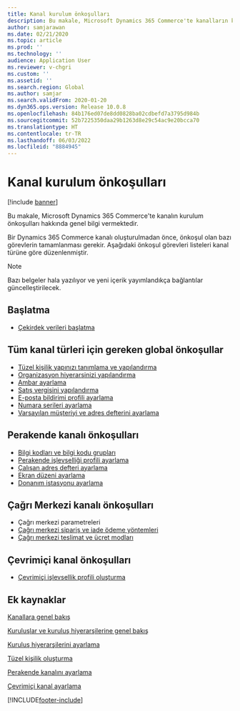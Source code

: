 ```yaml
---
title: Kanal kurulum önkoşulları
description: Bu makale, Microsoft Dynamics 365 Commerce'te kanalların kurulum önkoşulları hakkında genel bilgi vermektedir.
author: samjarawan
ms.date: 02/21/2020
ms.topic: article
ms.prod: ''
ms.technology: ''
audience: Application User
ms.reviewer: v-chgri
ms.custom: ''
ms.assetid: ''
ms.search.region: Global
ms.author: samjar
ms.search.validFrom: 2020-01-20
ms.dyn365.ops.version: Release 10.0.8
ms.openlocfilehash: 84b176ed07de8dd0828ba02cdbefd7a3795d984b
ms.sourcegitcommit: 52b7225350daa29b1263d8e29c54ac9e20bcca70
ms.translationtype: HT
ms.contentlocale: tr-TR
ms.lasthandoff: 06/03/2022
ms.locfileid: "8884945"
---
```

# <a name="channel-setup-prerequisites"></a>Kanal kurulum önkoşulları

[!include [banner](includes/banner.md)]

Bu makale, Microsoft Dynamics 365 Commerce'te kanalın kurulum önkoşulları hakkında genel bilgi vermektedir.

Bir Dynamics 365 Commerce kanalı oluşturulmadan önce, önkoşul olan bazı görevlerin tamamlanması gerekir. Aşağıdaki önkoşul görevleri listeleri kanal türüne göre düzenlenmiştir.

> [!NOTE]
> Bazı belgeler hala yazılıyor ve yeni içerik yayımlandıkça bağlantılar güncelleştirilecek.

## <a name="initialization"></a>Başlatma

- [Çekirdek verileri başlatma](enable-configure-retail-functionality.md)

## <a name="global-prerequisities-required-for-all-channel-types"></a>Tüm kanal türleri için gereken global önkoşullar

- [Tüzel kişilik yapınızı tanımlama ve yapılandırma](channels-legal-entities.md) 
- [Organizasyon hiyerarşinizi yapılandırma](channels-org-hierarchies.md)
- [Ambar ayarlama](channels-setup-warehouse.md)
- [Satış vergisini yapılandırma](../finance/general-ledger/indirect-taxes-overview.md?toc=/dynamics365/commerce/toc.json)
- [E-posta bildirimi profili ayarlama](email-notification-profiles.md)
- [Numara serileri ayarlama](../fin-ops-core/fin-ops/organization-administration/number-sequence-overview.md?toc=/dynamics365/commerce/toc.json)
- [Varsayılan müşteriyi ve adres defterini ayarlama](default-customer.md)
<!--
- [Configure commerce parameters](commerce-parameters.md)
-->

## <a name="retail-channel-prerequisites"></a>Perakende kanalı önkoşulları

- [Bilgi kodları ve bilgi kodu grupları](info-codes-retail.md)
- [Perakende işlevselliği profili ayarlama](retail-functionality-profile.md)
- [Çalışan adres defteri ayarlama](new-address-book.md)
- [Ekran düzeni ayarlama](pos-screen-layouts.md)
- [Donanım istasyonu ayarlama](retail-hardware-station-configuration-installation.md)

## <a name="call-center-channel-prerequisites"></a>Çağrı Merkezi kanalı önkoşulları

- Çağrı merkezi parametreleri
- [Çağrı merkezi sipariş ve iade ödeme yöntemleri](work-with-payments.md)
- [Çağrı merkezi teslimat ve ücret modları](configure-call-center-delivery.md)

## <a name="online-channel-prerequisites"></a>Çevrimiçi kanal önkoşulları

- [Çevrimiçi işlevsellik profili oluşturma](online-functionality-profile.md)

## <a name="additional-resources"></a>Ek kaynaklar

[Kanallara genel bakış](channels-overview.md)

[Kuruluşlar ve kuruluş hiyerarşilerine genel bakış](../fin-ops-core/fin-ops/organization-administration/organizations-organizational-hierarchies.md?toc=/dynamics365/commerce/toc.json)

[Kuruluş hiyerarşilerini ayarlama](channels-org-hierarchies.md)

[Tüzel kişilik oluşturma](channels-legal-entities.md)

[Perakende kanalını ayarlama](channel-setup-retail.md)
    
[Çevrimiçi kanal ayarlama](channel-setup-online.md)


[!INCLUDE[footer-include](../includes/footer-banner.md)]
